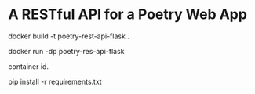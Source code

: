 # A RESTful API for a Poetry Web App

docker build -t poetry-rest-api-flask .

docker run -dp poetry-res-api-flask

container id.

pip install -r requirements.txt
